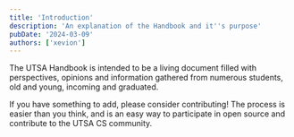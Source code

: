```yaml
---
title: 'Introduction'
description: 'An explanation of the Handbook and it''s purpose'
pubDate: '2024-03-09'
authors: ['xevion']
---
```


The UTSA Handbook is intended to be a living document filled with perspectives, opinions and information gathered from numerous students, old and young, incoming and graduated.

If you have something to add, please consider contributing! The process is easier than you think, and is an easy way to participate in open source and contribute to the UTSA CS community.